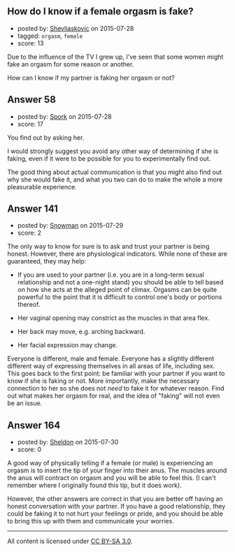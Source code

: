 ## How do I know if a female orgasm is fake?

- posted by: [Shevliaskovic](https://stackexchange.com/users/2701794/shevliaskovic) on 2015-07-28
- tagged: `orgasm`, `female`
- score: 13

Due to the influence of the TV I grew up, I've seen that some women might fake an orgasm for some reason or another.

How can I know if my partner is faking her orgasm or not?


## Answer 58

- posted by: [Spork](https://stackexchange.com/users/1411844/spork) on 2015-07-28
- score: 17

You find out by asking her.

I would strongly suggest you avoid any other way of determining if she is faking, even if it were to be possible for you to experimentally find out.

The good thing about actual communication is that you might also find out why she would fake it, and what you two can do to make the whole a more pleasurable experience.


## Answer 141

- posted by: [Snowman](https://stackexchange.com/users/196386/snowman) on 2015-07-29
- score: 2

The only way to know for sure is to ask and trust your partner is being honest. However, there are physiological indicators. While none of these are guaranteed, they may help:

* If you are used to your partner (i.e. you are in a long-term sexual relationship and not a one-night stand) you should be able to tell based on how she acts at the alleged point of climax. Orgasms can be quite powerful to the point that it is difficult to control one's body or portions thereof.

* Her vaginal opening may constrict as the muscles in that area flex.

* Her back may move, e.g. arching backward.

* Her facial expression may change.

Everyone is different, male and female. Everyone has a slightly different different way of expressing themselves in all areas of life, including sex. This goes back to the first point: be familiar with your partner if you want to know if she is faking or not. More importantly, make the necessary connection to her so she does not _need_ to fake it for whatever reason. Find out what makes her orgasm for real, and the idea of "faking" will not even be an issue.


## Answer 164

- posted by: [Sheldon](https://stackexchange.com/users/4091247/sheldon) on 2015-07-30
- score: 0

A good way of physically telling if a female (or male) is experiencing an orgasm is to insert the tip of your finger into their anus. The muscles around the anus will contract on orgasm and you will be able to feel this. (I can't remember where I originally found this tip, but it does work).

However, the other answers are correct in that you are better off having an honest conversation with your partner. If you have a good relationship, they could be faking it to not hurt your feelings or pride, and you should be able to bring this up with them and communicate your worries.




---

All content is licensed under [CC BY-SA 3.0](https://creativecommons.org/licenses/by-sa/3.0/).
